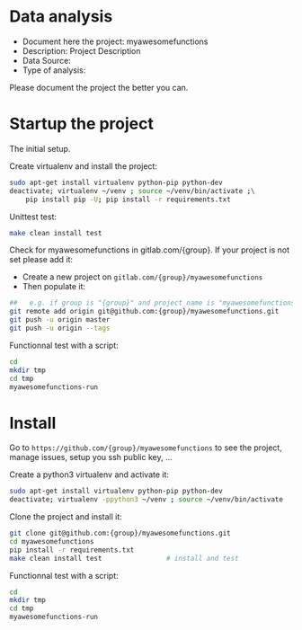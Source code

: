 # Data analysis
- Document here the project: myawesomefunctions
- Description: Project Description
- Data Source:
- Type of analysis:

Please document the project the better you can.

# Startup the project

The initial setup.

Create virtualenv and install the project:
```bash
sudo apt-get install virtualenv python-pip python-dev
deactivate; virtualenv ~/venv ; source ~/venv/bin/activate ;\
    pip install pip -U; pip install -r requirements.txt
```

Unittest test:
```bash
make clean install test
```

Check for myawesomefunctions in gitlab.com/{group}.
If your project is not set please add it:

- Create a new project on `gitlab.com/{group}/myawesomefunctions`
- Then populate it:

```bash
##   e.g. if group is "{group}" and project_name is "myawesomefunctions"
git remote add origin git@github.com:{group}/myawesomefunctions.git
git push -u origin master
git push -u origin --tags
```

Functionnal test with a script:

```bash
cd
mkdir tmp
cd tmp
myawesomefunctions-run
```

# Install

Go to `https://github.com/{group}/myawesomefunctions` to see the project, manage issues,
setup you ssh public key, ...

Create a python3 virtualenv and activate it:

```bash
sudo apt-get install virtualenv python-pip python-dev
deactivate; virtualenv -ppython3 ~/venv ; source ~/venv/bin/activate
```

Clone the project and install it:

```bash
git clone git@github.com:{group}/myawesomefunctions.git
cd myawesomefunctions
pip install -r requirements.txt
make clean install test                # install and test
```
Functionnal test with a script:

```bash
cd
mkdir tmp
cd tmp
myawesomefunctions-run
```
